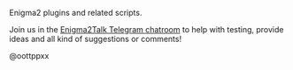 Enigma2 plugins and related scripts.

Join us in the [Enigma2Talk Telegram chatroom](https://t.me/talkenigma2)
to help with testing, provide ideas and all kind of suggestions or comments!

@oottppxx
